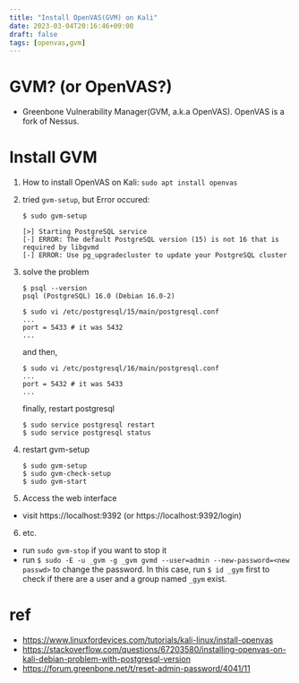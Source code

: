 ```yaml
---
title: "Install OpenVAS(GVM) on Kali"
date: 2023-03-04T20:16:46+09:00
draft: false
tags: [openvas,gvm]
---
```


# GVM? (or OpenVAS?)
- Greenbone Vulnerability Manager(GVM, a.k.a OpenVAS). OpenVAS is a fork of Nessus.

# Install GVM
1. How to install OpenVAS on Kali: `sudo apt install openvas`
2. tried `gvm-setup`, but Error occured:
    ```
    $ sudo gvm-setup                

    [>] Starting PostgreSQL service
    [-] ERROR: The default PostgreSQL version (15) is not 16 that is required by libgvmd
    [-] ERROR: Use pg_upgradecluster to update your PostgreSQL cluster
    ```
3. solve the problem
    ```
    $ psql --version                                                   
    psql (PostgreSQL) 16.0 (Debian 16.0-2)
    ```

    ```
    $ sudo vi /etc/postgresql/15/main/postgresql.conf
    ...
    port = 5433 # it was 5432
    ...
    ```

    and then, 
    ```
    $ sudo vi /etc/postgresql/16/main/postgresql.conf
    ...
    port = 5432 # it was 5433
    ...
    ```
    finally, restart postgresql

    ```
    $ sudo service postgresql restart
    $ sudo service postgresql status
    ```

4. restart gvm-setup
    ```
    $ sudo gvm-setup
    $ sudo gvm-check-setup
    $ sudo gvm-start  
    ```
5. Access the web interface
- visit https://localhost:9392 (or https://localhost:9392/login)

6. etc.
- run `sudo gvm-stop` if you want to stop it
- run `$ sudo -E -u _gvm -g _gvm gvmd --user=admin --new-password=<new passwd>` to change the password. In this case, run `$ id _gym` first to check if there are a user and a group named `_gym` exist. 

# ref
- https://www.linuxfordevices.com/tutorials/kali-linux/install-openvas
- https://stackoverflow.com/questions/67203580/installing-openvas-on-kali-debian-problem-with-postgresql-version
- https://forum.greenbone.net/t/reset-admin-password/4041/11

